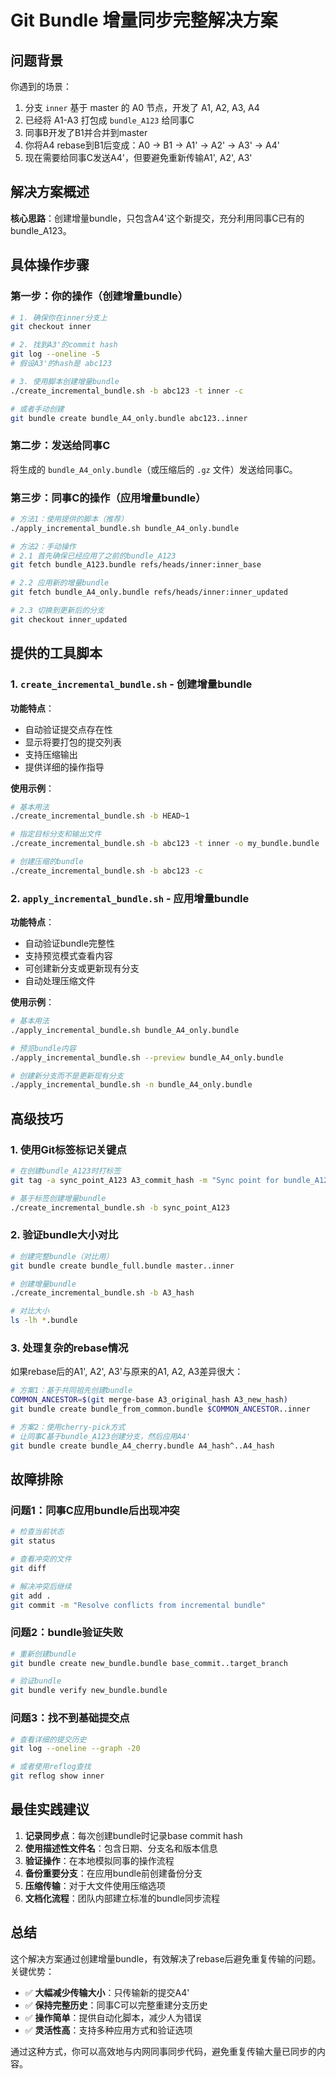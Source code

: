 # Git Bundle 增量同步完整解决方案

## 问题背景

你遇到的场景：
1. 分支 `inner` 基于 master 的 A0 节点，开发了 A1, A2, A3, A4
2. 已经将 A1-A3 打包成 `bundle_A123` 给同事C
3. 同事B开发了B1并合并到master
4. 你将A4 rebase到B1后变成：A0 → B1 → A1' → A2' → A3' → A4'
5. 现在需要给同事C发送A4'，但要避免重新传输A1', A2', A3'

## 解决方案概述

**核心思路**：创建增量bundle，只包含A4'这个新提交，充分利用同事C已有的bundle_A123。

## 具体操作步骤

### 第一步：你的操作（创建增量bundle）

```bash
# 1. 确保你在inner分支上
git checkout inner

# 2. 找到A3'的commit hash
git log --oneline -5
# 假设A3'的hash是 abc123

# 3. 使用脚本创建增量bundle
./create_incremental_bundle.sh -b abc123 -t inner -c

# 或者手动创建
git bundle create bundle_A4_only.bundle abc123..inner
```

### 第二步：发送给同事C

将生成的 `bundle_A4_only.bundle`（或压缩后的 `.gz` 文件）发送给同事C。

### 第三步：同事C的操作（应用增量bundle）

```bash
# 方法1：使用提供的脚本（推荐）
./apply_incremental_bundle.sh bundle_A4_only.bundle

# 方法2：手动操作
# 2.1 首先确保已经应用了之前的bundle_A123
git fetch bundle_A123.bundle refs/heads/inner:inner_base

# 2.2 应用新的增量bundle
git fetch bundle_A4_only.bundle refs/heads/inner:inner_updated

# 2.3 切换到更新后的分支
git checkout inner_updated
```

## 提供的工具脚本

### 1. `create_incremental_bundle.sh` - 创建增量bundle

**功能特点**：
- 自动验证提交点存在性
- 显示将要打包的提交列表
- 支持压缩输出
- 提供详细的操作指导

**使用示例**：
```bash
# 基本用法
./create_incremental_bundle.sh -b HEAD~1

# 指定目标分支和输出文件
./create_incremental_bundle.sh -b abc123 -t inner -o my_bundle.bundle

# 创建压缩的bundle
./create_incremental_bundle.sh -b abc123 -c
```

### 2. `apply_incremental_bundle.sh` - 应用增量bundle

**功能特点**：
- 自动验证bundle完整性
- 支持预览模式查看内容
- 可创建新分支或更新现有分支
- 自动处理压缩文件

**使用示例**：
```bash
# 基本用法
./apply_incremental_bundle.sh bundle_A4_only.bundle

# 预览bundle内容
./apply_incremental_bundle.sh --preview bundle_A4_only.bundle

# 创建新分支而不是更新现有分支
./apply_incremental_bundle.sh -n bundle_A4_only.bundle
```

## 高级技巧

### 1. 使用Git标签标记关键点

```bash
# 在创建bundle_A123时打标签
git tag -a sync_point_A123 A3_commit_hash -m "Sync point for bundle_A123"

# 基于标签创建增量bundle
./create_incremental_bundle.sh -b sync_point_A123
```

### 2. 验证bundle大小对比

```bash
# 创建完整bundle（对比用）
git bundle create bundle_full.bundle master..inner

# 创建增量bundle
./create_incremental_bundle.sh -b A3_hash

# 对比大小
ls -lh *.bundle
```

### 3. 处理复杂的rebase情况

如果rebase后的A1', A2', A3'与原来的A1, A2, A3差异很大：

```bash
# 方案1：基于共同祖先创建bundle
COMMON_ANCESTOR=$(git merge-base A3_original_hash A3_new_hash)
git bundle create bundle_from_common.bundle $COMMON_ANCESTOR..inner

# 方案2：使用cherry-pick方式
# 让同事C基于bundle_A123创建分支，然后应用A4'
git bundle create bundle_A4_cherry.bundle A4_hash^..A4_hash
```

## 故障排除

### 问题1：同事C应用bundle后出现冲突
```bash
# 检查当前状态
git status

# 查看冲突的文件
git diff

# 解决冲突后继续
git add .
git commit -m "Resolve conflicts from incremental bundle"
```

### 问题2：bundle验证失败
```bash
# 重新创建bundle
git bundle create new_bundle.bundle base_commit..target_branch

# 验证bundle
git bundle verify new_bundle.bundle
```

### 问题3：找不到基础提交点
```bash
# 查看详细的提交历史
git log --oneline --graph -20

# 或者使用reflog查找
git reflog show inner
```

## 最佳实践建议

1. **记录同步点**：每次创建bundle时记录base commit hash
2. **使用描述性文件名**：包含日期、分支名和版本信息
3. **验证操作**：在本地模拟同事的操作流程
4. **备份重要分支**：在应用bundle前创建备份分支
5. **压缩传输**：对于大文件使用压缩选项
6. **文档化流程**：团队内部建立标准的bundle同步流程

## 总结

这个解决方案通过创建增量bundle，有效解决了rebase后避免重复传输的问题。关键优势：

- ✅ **大幅减少传输大小**：只传输新的提交A4'
- ✅ **保持完整历史**：同事C可以完整重建分支历史
- ✅ **操作简单**：提供自动化脚本，减少人为错误
- ✅ **灵活性高**：支持多种应用方式和验证选项

通过这种方式，你可以高效地与内网同事同步代码，避免重复传输大量已同步的内容。